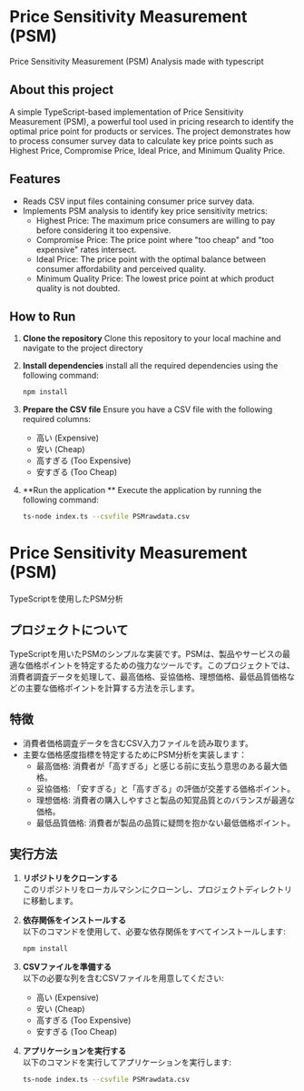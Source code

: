 # Price Sensitivity Measurement (PSM) 
Price Sensitivity Measurement (PSM) Analysis made with typescript

## About this project
A simple TypeScript-based implementation of Price Sensitivity Measurement (PSM), a powerful tool used in pricing research to identify the optimal price point for products or services. The project demonstrates how to process consumer survey data to calculate key price points such as Highest Price, Compromise Price, Ideal Price, and Minimum Quality Price.

## Features
- Reads CSV input files containing consumer price survey data.
- Implements PSM analysis to identify key price sensitivity metrics:
  - Highest Price: The maximum price consumers are willing to pay before considering it too expensive.
  - Compromise Price: The price point where "too cheap" and "too expensive" rates intersect.
  - Ideal Price: The price point with the optimal balance between consumer affordability and perceived quality.
  - Minimum Quality Price: The lowest price point at which product quality is not doubted.

## How to Run

1. **Clone the repository**
   Clone this repository to your local machine and navigate to the project directory

2. **Install dependencies**
   install all the required dependencies using the following command:
   ```bash
   npm install
   ```
3. **Prepare the CSV file**
   Ensure you have a CSV file with the following required columns:
   - 高い (Expensive)
   - 安い (Cheap)
   - 高すぎる (Too Expensive)
   - 安すぎる (Too Cheap)

4. **Run the application **
   Execute the application by running the following command:
   ```bash
   ts-node index.ts --csvfile PSMrawdata.csv
   ```


# Price Sensitivity Measurement (PSM)   
TypeScriptを使用したPSM分析

## プロジェクトについて  
TypeScriptを用いたPSMのシンプルな実装です。PSMは、製品やサービスの最適な価格ポイントを特定するための強力なツールです。このプロジェクトでは、消費者調査データを処理して、最高価格、妥協価格、理想価格、最低品質価格などの主要な価格ポイントを計算する方法を示します。

## 特徴  
- 消費者価格調査データを含むCSV入力ファイルを読み取ります。
- 主要な価格感度指標を特定するためにPSM分析を実装します：
  - 最高価格: 消費者が「高すぎる」と感じる前に支払う意思のある最大価格。
  - 妥協価格: 「安すぎる」と「高すぎる」の評価が交差する価格ポイント。
  - 理想価格: 消費者の購入しやすさと製品の知覚品質とのバランスが最適な価格。
  - 最低品質価格: 消費者が製品の品質に疑問を抱かない最低価格ポイント。

## 実行方法  

1. **リポジトリをクローンする**  
   このリポジトリをローカルマシンにクローンし、プロジェクトディレクトリに移動します。  

2. **依存関係をインストールする**  
   以下のコマンドを使用して、必要な依存関係をすべてインストールします:  
   ```bash
   npm install
   ```

3. **CSVファイルを準備する**  
   以下の必要な列を含むCSVファイルを用意してください:  
   - 高い (Expensive)  
   - 安い (Cheap)  
   - 高すぎる (Too Expensive)  
   - 安すぎる (Too Cheap)  

4. **アプリケーションを実行する**  
   以下のコマンドを実行してアプリケーションを実行します:  
   ```bash
   ts-node index.ts --csvfile PSMrawdata.csv
   ```
